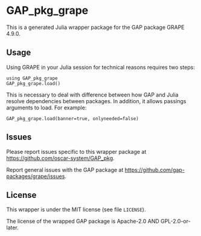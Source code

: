 # GAP_pkg_grape

This is a generated Julia wrapper package for the GAP package GRAPE 4.9.0.

## Usage

Using GRAPE in your Julia session for technical reasons requires two steps:

    using GAP_pkg_grape
    GAP_pkg_grape.load()

This is necessary to deal with difference between how GAP and Julia
resolve dependencies between packages. In addition, it allows passings
arguments to load. For example:

    GAP_pkg_grape.load(banner=true, onlyneeded=false)

## Issues

Please report issues specific to this wrapper package at <https://github.com/oscar-system/GAP_pkg>.

Report general issues with the GAP package at <https://github.com/gap-packages/grape/issues>.

## License

This wrapper is under the MIT license (see file `LICENSE`).

The license of the wrapped GAP package is Apache-2.0 AND GPL-2.0-or-later.
